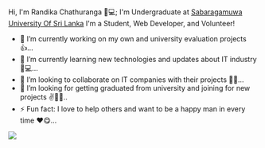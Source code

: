Hi, I'm Randika Chathuranga 🧔💻; I'm Undergraduate at [Sabaragamuwa University Of Sri Lanka](https://www.sab.ac.lk/)
I'm a Student, Web Developer, and Volunteer!

- 🔭 I’m currently working on my own and university evaluation projects 👍...
- 🌱 I’m currently learning new technologies and updates about IT industry 🎯💻...
- 👯 I’m looking to collaborate on IT companies with their projects 👨‍💻...
- 🤔 I’m looking for getting graduated from university and joining for new projects ✌🙋‍♂️..
- ⚡ Fun fact: I love to help others and want to be a happy man in every time ❤😋...

<img src="https://github-readme-stats.vercel.app/api?username=randika-chathuranga&&show_icons=true&title_color=ffffff&icon_color=bb2acf&text_color=daf7dc&bg_color=151515">
